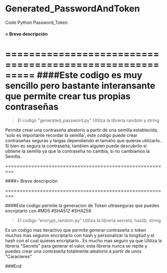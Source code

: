 # Generated_PasswordAndToken
Code Python Password_Token


####  > Breve descripción 
=========================================================
####Este codigo es muy sencillo pero bastante interansante  que permite crear tus propias contraseñas
=========================================================

>  El codigo "generated_password.py"
>Utiliza la libreria random y string

 Permite crear una contraseña aleatorio a partir de una semilla establecida, 'solo es importante recordar la semilla', este codigo puede crear contraseñas seguras y largas dependiendo el tamaño que quieras utilizarlo..
Si bien es segura la contraseña, tambien alguien puede descubrilo si obtiene la semilla ya que la contraseña no cambia, si no cambiamos la Semilla..

=========================================================

####> Breve descripción 

=========================================================

####Este codigo permite la generacion de Token ultraseguras que puedes encriptarlo con #MD5 #SHA512 #SHA256

> El codigo “encrypt_random.py”
> Utiliza la libreria secrets, haslib, string

Es un codigo mas iteractivo que permite generar contraseña o token muchos mas seguros encriptarlo con hash y personalizar la longitud y el hash con el cual quieres encriptarlo..
Es mucho mas seguro ya que Utiliza la libreria "Secrets" para generar el valor, esta libreria nunca se repite y puedes crear una contraseña totalmente aleatorio a partir de unos "Caracteres"

###End
